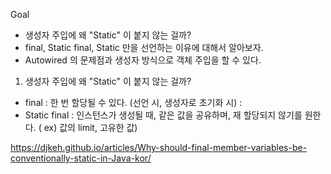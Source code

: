 Goal
- 생성자 주입에 왜 "Static"  이 붙지 않는 걸까?
- final, Static final, Static 만을 선언하는 이유에 대해서 알아보자.
- Autowired 의 문제점과 생성자 방식으로 객체 주입을 할 수 있다.


1. 생성자 주입에 왜 "Static" 이 붙지 않는 걸까?

- final : 한 번 할당될 수 있다. (선언 시, 생성자로 초기화 시) : 
- Static final : 인스턴스가 생성될 때, 같은 값을 공유하며, 재 할당되지 않기를 원한다. ( ex) 값의 limit, 고유한 값)











https://djkeh.github.io/articles/Why-should-final-member-variables-be-conventionally-static-in-Java-kor/